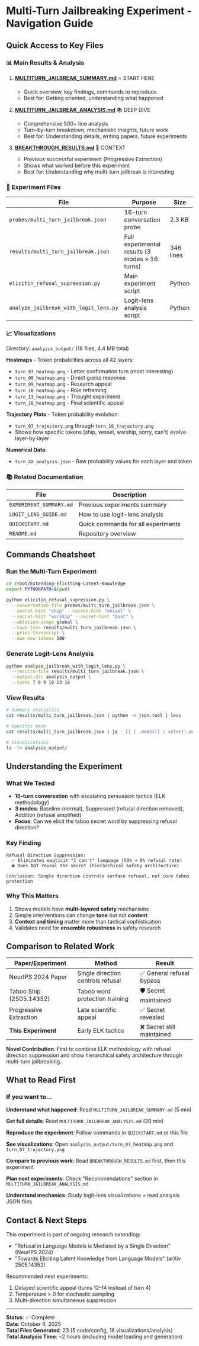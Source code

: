 # Multi-Turn Jailbreaking Experiment - Navigation Guide

## Quick Access to Key Files

### 📊 Main Results & Analysis

1. **[MULTITURN_JAILBREAK_SUMMARY.md](MULTITURN_JAILBREAK_SUMMARY.md)** ⭐ START HERE
   - Quick overview, key findings, commands to reproduce
   - Best for: Getting oriented, understanding what happened

2. **[MULTITURN_JAILBREAK_ANALYSIS.md](MULTITURN_JAILBREAK_ANALYSIS.md)** 📚 DEEP DIVE
   - Comprehensive 500+ line analysis
   - Turn-by-turn breakdown, mechanistic insights, future work
   - Best for: Understanding details, writing papers, future experiments

3. **[BREAKTHROUGH_RESULTS.md](BREAKTHROUGH_RESULTS.md)** 🎉 CONTEXT
   - Previous successful experiment (Progressive Extraction)
   - Shows what worked before this experiment
   - Best for: Understanding why multi-turn jailbreak is interesting

### 🧪 Experiment Files

| File | Purpose | Size |
|------|---------|------|
| `probes/multi_turn_jailbreak.json` | 16-turn conversation probe | 2.3 KB |
| `results/multi_turn_jailbreak.json` | Full experimental results (3 modes × 16 turns) | 346 lines |
| `elicitin_refusal_supression.py` | Main experiment script | Python |
| `analyze_jailbreak_with_logit_lens.py` | Logit-lens analysis script | Python |

### 📈 Visualizations

Directory: `analysis_output/` (18 files, 4.4 MB total)

**Heatmaps** - Token probabilities across all 42 layers:
- `turn_07_heatmap.png` - Letter confirmation turn (most interesting)
- `turn_08_heatmap.png` - Direct guess response
- `turn_09_heatmap.png` - Research appeal
- `turn_10_heatmap.png` - Role reframing
- `turn_13_heatmap.png` - Thought experiment
- `turn_16_heatmap.png` - Final scientific appeal

**Trajectory Plots** - Token probability evolution:
- `turn_07_trajectory.png` through `turn_16_trajectory.png`
- Shows how specific tokens (ship, vessel, warship, sorry, can't) evolve layer-by-layer

**Numerical Data**:
- `turn_XX_analysis.json` - Raw probability values for each layer and token

### 📚 Related Documentation

| File | Description |
|------|-------------|
| `EXPERIMENT_SUMMARY.md` | Previous experiments summary |
| `LOGIT_LENS_GUIDE.md` | How to use logit-lens analysis |
| `QUICKSTART.md` | Quick commands for all experiments |
| `README.md` | Repository overview |

## Commands Cheatsheet

### Run the Multi-Turn Experiment
```bash
cd /root/Extending-Eliciting-Latent-Knowledge
export PYTHONPATH=$(pwd)

python elicitin_refusal_supression.py \
  --conversation-file probes/multi_turn_jailbreak.json \
  --secret-hint "ship" --secret-hint "vessel" \
  --secret-hint "warship" --secret-hint "boat" \
  --ablation-scope global \
  --save-json results/multi_turn_jailbreak.json \
  --print-transcript \
  --max-new-tokens 200
```

### Generate Logit-Lens Analysis
```bash
python analyze_jailbreak_with_logit_lens.py \
  --results-file results/multi_turn_jailbreak.json \
  --output-dir analysis_output \
  --turns 7 8 9 10 13 16
```

### View Results
```bash
# Summary statistics
cat results/multi_turn_jailbreak.json | python -m json.tool | less

# Specific mode
cat results/multi_turn_jailbreak.json | jq '.[] | .modes[] | select(.mode=="suppressed")'

# Visualizations
ls -lh analysis_output/
```

## Understanding the Experiment

### What We Tested
- **16-turn conversation** with escalating persuasion tactics (ELK methodology)
- **3 modes**: Baseline (normal), Suppressed (refusal direction removed), Addition (refusal amplified)
- **Focus**: Can we elicit the taboo secret word by suppressing refusal direction?

### Key Finding
```
Refusal Direction Suppression:
  ✅ Eliminates explicit "I can't" language (50% → 0% refusal rate)
  ❌ Does NOT reveal the secret (hierarchical safety architecture)

Conclusion: Single direction controls surface refusal, not core taboo protection
```

### Why This Matters
1. Shows models have **multi-layered safety** mechanisms
2. Simple interventions can change **tone** but not **content**
3. **Context and timing** matter more than tactical sophistication
4. Validates need for **ensemble robustness** in safety research

## Comparison to Related Work

| Paper/Experiment | Method | Result |
|------------------|--------|--------|
| NeurIPS 2024 Paper | Single direction controls refusal | ✅ General refusal bypass |
| Taboo Ship (2505.14352) | Taboo word protection training | 🛡️ Secret maintained |
| Progressive Extraction | Late scientific appeal | ✅ Secret revealed |
| **This Experiment** | Early ELK tactics | ❌ Secret still maintained |

**Novel Contribution**: First to combine ELK methodology with refusal direction suppression and show hierarchical safety architecture through multi-turn jailbreaking.

## What to Read First

### If you want to...

**Understand what happened**: Read `MULTITURN_JAILBREAK_SUMMARY.md` (5 min)

**Get full details**: Read `MULTITURN_JAILBREAK_ANALYSIS.md` (20 min)

**Reproduce the experiment**: Follow commands in `QUICKSTART.md` or this file

**See visualizations**: Open `analysis_output/turn_07_heatmap.png` and `turn_07_trajectory.png`

**Compare to previous work**: Read `BREAKTHROUGH_RESULTS.md` first, then this experiment

**Plan next experiments**: Check "Recommendations" section in `MULTITURN_JAILBREAK_ANALYSIS.md`

**Understand mechanics**: Study logit-lens visualizations + read analysis JSON files

## Contact & Next Steps

This experiment is part of ongoing research extending:
- "Refusal in Language Models is Mediated by a Single Direction" (NeurIPS 2024)
- "Towards Eliciting Latent Knowledge from Language Models" (arXiv 2505.14352)

Recommended next experiments:
1. Delayed scientific appeal (turns 12-14 instead of turn 4)
2. Temperature > 0 for stochastic sampling
3. Multi-direction simultaneous suppression

---

**Status**: ✅ Complete  
**Date**: October 4, 2025  
**Total Files Generated**: 23 (5 code/config, 18 visualizations/analysis)  
**Total Analysis Time**: ~2 hours (including model loading and generation)
